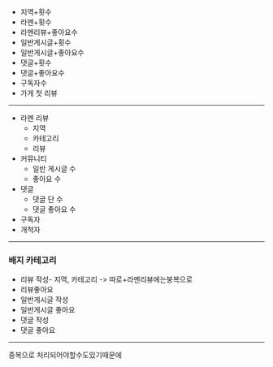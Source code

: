- 지역+횟수
- 라멘+횟수
- 라멘리뷰+좋아요수
- 일반게시글+횟수
- 일반게시글+좋아요수
- 댓글+횟수
- 댓글+좋아요수
- 구독자수
- 가게 첫 리뷰

---
- 라멘 리뷰
	- 지역
	- 카테고리
	- 리뷰
- 커뮤니티
	- 일반 게시글 수
	- 좋아요 수
- 댓글
	- 댓글 단 수
	- 댓글 좋아요 수
- 구독자
- 개척자

---
### 배지 카테고리
- 리뷰 작성- 지역, 카테고리 -> 따로+라멘리뷰에는붕복으로
- 리뷰좋아요 
- 일반게시글 작성
- 일반게시글 좋아요
- 댓글 작성
- 댓글 좋아요

---
중복으로 처리되어야할수도있기때문에